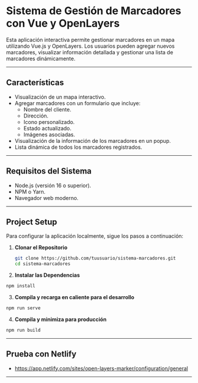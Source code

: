 # Sistema de Gestión de Marcadores con Vue y OpenLayers

Esta aplicación interactiva permite gestionar marcadores en un mapa utilizando Vue.js y OpenLayers. Los usuarios pueden agregar nuevos marcadores, visualizar información detallada y gestionar una lista de marcadores dinámicamente.

---

## **Características**

- Visualización de un mapa interactivo.
- Agregar marcadores con un formulario que incluye:
  - Nombre del cliente.
  - Dirección.
  - Icono personalizado.
  - Estado actualizado.
  - Imágenes asociadas.
- Visualización de la información de los marcadores en un popup.
- Lista dinámica de todos los marcadores registrados.

---

## **Requisitos del Sistema**

- Node.js (versión 16 o superior).
- NPM o Yarn.
- Navegador web moderno.

---

## **Project Setup**

Para configurar la aplicación localmente, sigue los pasos a continuación:

1. **Clonar el Repositorio**

   ```bash
   git clone https://github.com/tuusuario/sistema-marcadores.git
   cd sistema-marcadores

   ```

2. **Instalar las Dependencias**

```bash
npm install
```

3. **Compila y recarga en caliente para el desarrollo**

```bash
npm run serve
```

4. **Compila y minimiza para producción**

```bash
npm run build
```
---

## **Prueba con Netlify**

- https://app.netlify.com/sites/open-layers-marker/configuration/general

---
